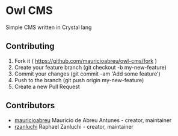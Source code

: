 # Owl CMS

Simple CMS written in Crystal lang

## Contributing

1. Fork it ( https://github.com/mauricioabreu/owl-cms/fork )
2. Create your feature branch (git checkout -b my-new-feature)
3. Commit your changes (git commit -am 'Add some feature')
4. Push to the branch (git push origin my-new-feature)
5. Create a new Pull Request

## Contributors

- [mauricioabreu](https://github.com/mauricioabreu) Mauricio de Abreu Antunes - creator, maintainer
- [rzanluchi](https://github.com/rzanluchi) Raphael Zanluchi - creator, maintainer
